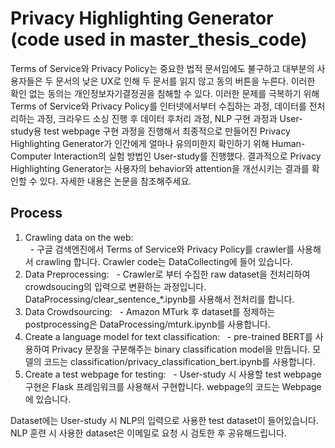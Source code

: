 # Privacy Highlighting Generator (code used in master_thesis_code)
Terms of Service와 Privacy Policy는 중요한 법적 문서임에도 불구하고 대부분의 사용자들은 두 문서의 낮은 UX로 인해 두 문서를 읽지 않고 동의 버튼을 누른다. 이러한 확인 없는 동의는 개인정보자기결정권을 침해할 수 있다. 이러한 문제를 극복하기 위해 Terms of Service와 Privacy Policy를 인터넷에서부터 수집하는 과정, 데이터를 전처리하는 과정, 크라우드 소싱 진행 후 데이터 후처리 과정, NLP 구현 과정과 User-study용 test webpage 구현 과정을 진행해서 최종적으로 만들어진 Privacy Highlighting Generator가 인간에게 얼마나 유의미한지 확인하기 위해 Human-Computer Interaction의 실험 방법인 User-study를 진행했다. 결과적으로 Privacy Highlighting Generator는 사용자의 behavior와 attention을 개선시키는 결과를 확인할 수 있다. 자세한 내용은 논문을 참조해주세요.

## Process
1. Crawling data on the web:   
&nbsp; - 구글 검색엔진에서 Terms of Service와 Privacy Policy를 crawler를 사용해서 crawling 합니다. Crawler code는 DataCollecting에 들어 있습니다.
3. Data Preprocessing: 
&nbsp; - Crawler로 부터 수집한 raw dataset을 전처리하여 crowdsoucing의 입력으로 변환하는 과정입니다. DataProcessing/clear_sentence_\*.ipynb를 사용해서 전처리를 합니다.
4. Data Crowdsourcing: 
&nbsp; - Amazon MTurk 후 dataset를 정제하는 postprocessing은 DataProcessing/mturk.ipynb를 사용합니다.
5. Create a language model for text classification: 
&nbsp; - pre-trained BERT를 사용하여 Privacy 문장을 구분해주는 binary classification model을 만듭니다. 모델의 코드는 classification/privacy_classification_bert.ipynb를 사용합니다.
6. Create a test webpage for testing: 
&nbsp; - User-study 시 사용할 test webpage 구현은 Flask 프레임워크를 사용해서 구현합니다. webpage의 코드는 Webpage에 있습니다.

Dataset에는 User-study 시 NLP의 입력으로 사용한 test dataset이 들어있습니다. NLP 훈련 시 사용한 dataset은 이메일로 요청 시 검토한 후 공유해드립니다.

